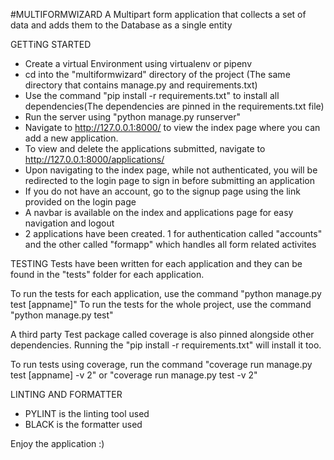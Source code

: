 #MULTIFORMWIZARD
A Multipart form application that collects a set of data and adds them to the Database as a single entity

GETTiNG STARTED
- Create a virtual Environment using virtualenv or pipenv
- cd into the "multiformwizard" directory of the project (The same directory that contains manage.py and requirements.txt)
- Use the command "pip install -r requirements.txt" to install all dependencies(The dependencies are pinned in the requirements.txt file)
- Run the server using "python manage.py runserver"
- Navigate to http://127.0.0.1:8000/ to view the index page where you can add a new application.
- To view and delete the applications submitted, navigate to http://127.0.0.1:8000/applications/
- Upon navigating to the index page, while not authenticated, you will be redirected to the login page to sign in before submitting an application
- If you do not have an account, go to the signup page using the link provided on the login page
- A navbar is available on the index and applications page for easy navigation and logout
- 2 applications have been created. 1 for authentication called "accounts" and the other called "formapp" which handles all form   related activites

TESTING
Tests have been written for each application and they can be found in the "tests" folder for each application.

To run the tests for each application, use the command "python manage.py test [appname]" 
To run the tests for the whole project, use the command "python manage.py test"

A third party Test package called coverage is also pinned alongside other dependencies. Running the "pip install -r requirements.txt" will install it too.

To run tests using coverage, run the command "coverage run manage.py test [appname] -v 2" or "coverage run manage.py test -v 2"


LINTING AND FORMATTER
- PYLINT is the linting tool used
- BLACK is the formatter used


Enjoy the application :)



